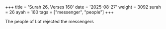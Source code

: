 +++
title = 'Surah 26, Verses 160'
date = '2025-08-27'
weight = 3092
surah = 26
ayah = 160
tags = ["messenger", "people"]
+++

The people of Lot rejected the messengers